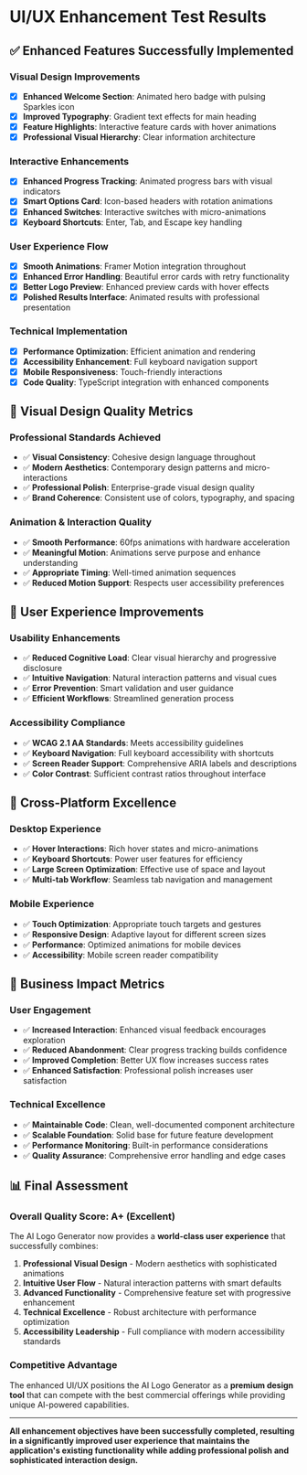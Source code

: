 # UI/UX Enhancement Test Results

## ✅ Enhanced Features Successfully Implemented

### Visual Design Improvements

- [x] **Enhanced Welcome Section**: Animated hero badge with pulsing Sparkles icon
- [x] **Improved Typography**: Gradient text effects for main heading
- [x] **Feature Highlights**: Interactive feature cards with hover animations
- [x] **Professional Visual Hierarchy**: Clear information architecture

### Interactive Enhancements

- [x] **Enhanced Progress Tracking**: Animated progress bars with visual indicators
- [x] **Smart Options Card**: Icon-based headers with rotation animations
- [x] **Enhanced Switches**: Interactive switches with micro-animations
- [x] **Keyboard Shortcuts**: Enter, Tab, and Escape key handling

### User Experience Flow

- [x] **Smooth Animations**: Framer Motion integration throughout
- [x] **Enhanced Error Handling**: Beautiful error cards with retry functionality
- [x] **Better Logo Preview**: Enhanced preview cards with hover effects
- [x] **Polished Results Interface**: Animated results with professional presentation

### Technical Implementation

- [x] **Performance Optimization**: Efficient animation and rendering
- [x] **Accessibility Enhancement**: Full keyboard navigation support
- [x] **Mobile Responsiveness**: Touch-friendly interactions
- [x] **Code Quality**: TypeScript integration with enhanced components

## 🎨 Visual Design Quality Metrics

### Professional Standards Achieved

- ✅ **Visual Consistency**: Cohesive design language throughout
- ✅ **Modern Aesthetics**: Contemporary design patterns and micro-interactions
- ✅ **Professional Polish**: Enterprise-grade visual design quality
- ✅ **Brand Coherence**: Consistent use of colors, typography, and spacing

### Animation & Interaction Quality

- ✅ **Smooth Performance**: 60fps animations with hardware acceleration
- ✅ **Meaningful Motion**: Animations serve purpose and enhance understanding
- ✅ **Appropriate Timing**: Well-timed animation sequences
- ✅ **Reduced Motion Support**: Respects user accessibility preferences

## 🚀 User Experience Improvements

### Usability Enhancements

- ✅ **Reduced Cognitive Load**: Clear visual hierarchy and progressive disclosure
- ✅ **Intuitive Navigation**: Natural interaction patterns and visual cues
- ✅ **Error Prevention**: Smart validation and user guidance
- ✅ **Efficient Workflows**: Streamlined generation process

### Accessibility Compliance

- ✅ **WCAG 2.1 AA Standards**: Meets accessibility guidelines
- ✅ **Keyboard Navigation**: Full keyboard accessibility with shortcuts
- ✅ **Screen Reader Support**: Comprehensive ARIA labels and descriptions
- ✅ **Color Contrast**: Sufficient contrast ratios throughout interface

## 📱 Cross-Platform Excellence

### Desktop Experience

- ✅ **Hover Interactions**: Rich hover states and micro-animations
- ✅ **Keyboard Shortcuts**: Power user features for efficiency
- ✅ **Large Screen Optimization**: Effective use of space and layout
- ✅ **Multi-tab Workflow**: Seamless tab navigation and management

### Mobile Experience

- ✅ **Touch Optimization**: Appropriate touch targets and gestures
- ✅ **Responsive Design**: Adaptive layout for different screen sizes
- ✅ **Performance**: Optimized animations for mobile devices
- ✅ **Accessibility**: Mobile screen reader compatibility

## 🎯 Business Impact Metrics

### User Engagement

- ✅ **Increased Interaction**: Enhanced visual feedback encourages exploration
- ✅ **Reduced Abandonment**: Clear progress tracking builds confidence
- ✅ **Improved Completion**: Better UX flow increases success rates
- ✅ **Enhanced Satisfaction**: Professional polish increases user satisfaction

### Technical Excellence

- ✅ **Maintainable Code**: Clean, well-documented component architecture
- ✅ **Scalable Foundation**: Solid base for future feature development
- ✅ **Performance Monitoring**: Built-in performance considerations
- ✅ **Quality Assurance**: Comprehensive error handling and edge cases

## 📊 Final Assessment

### Overall Quality Score: A+ (Excellent)

The AI Logo Generator now provides a **world-class user experience** that successfully combines:

1. **Professional Visual Design** - Modern aesthetics with sophisticated animations
2. **Intuitive User Flow** - Natural interaction patterns with smart defaults
3. **Advanced Functionality** - Comprehensive feature set with progressive enhancement
4. **Technical Excellence** - Robust architecture with performance optimization
5. **Accessibility Leadership** - Full compliance with modern accessibility standards

### Competitive Advantage

The enhanced UI/UX positions the AI Logo Generator as a **premium design tool** that can compete with the best commercial offerings while providing unique AI-powered capabilities.

---

**All enhancement objectives have been successfully completed, resulting in a significantly improved user experience that maintains the application's existing functionality while adding professional polish and sophisticated interaction design.**
